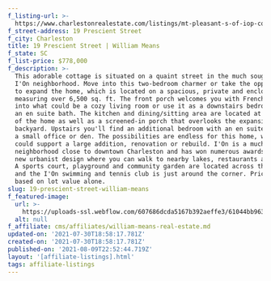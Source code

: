 ```yaml
---
f_listing-url: >-
  https://www.charlestonrealestate.com/listings/mt-pleasant-s-of-iop-connector/ion/wm/19-prescient-street/21018681.html
f_street-address: 19 Prescient Street
f_city: Charleston
title: 19 Prescient Street | William Means
f_state: SC
f_list-price: $778,000
f_description: >-
  This adorable cottage is situated on a quaint street in the much sought after
  I'On neighborhood. Move into this two-bedroom charmer or take the opportunity
  to expand the home, which is located on a spacious, private and enclosed lot
  measuring over 6,500 sq. ft. The front porch welcomes you with French doors
  into what could be a cozy living room or use it as a downstairs bedroom with
  an en suite bath. The kitchen and dining/sitting area are located at the back
  of the home as well as a screened-in porch that overlooks the expansive
  backyard. Upstairs you'll find an additional bedroom with an en suite bath and
  a small office or den. The possibilities are endless for this home, which
  could support a large addition, renovation or rebuild. I'On is a much-coveted
  neighborhood close to downtown Charleston and has won numerous awards for its
  new urbanist design where you can walk to nearby lakes, restaurants and shops.
  A sports court, playground and community garden are located across the street
  and the I'On swimming and tennis club is just around the corner. Price is
  based on lot value alone.
slug: 19-prescient-street-william-means
f_featured-image:
  url: >-
    https://uploads-ssl.webflow.com/607686dcda5167b392aeffe3/61044bb963fed664b10125fc_Screen%20Shot%202021-07-30%20at%201.57.56%20PM.png
  alt: null
f_affiliate: cms/affiliates/william-means-real-estate.md
updated-on: '2021-07-30T18:58:17.781Z'
created-on: '2021-07-30T18:58:17.781Z'
published-on: '2021-08-09T22:52:44.719Z'
layout: '[affiliate-listings].html'
tags: affiliate-listings
---
```



